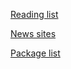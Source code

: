 [Reading list](https://github.com/silasanderson/misc/blob/master/reading-list.md)

[News sites](https://github.com/silasanderson/misc/blob/master/news-sites.md)

[Package list](https://github.com/silasanderson/misc/blob/master/package-list)
